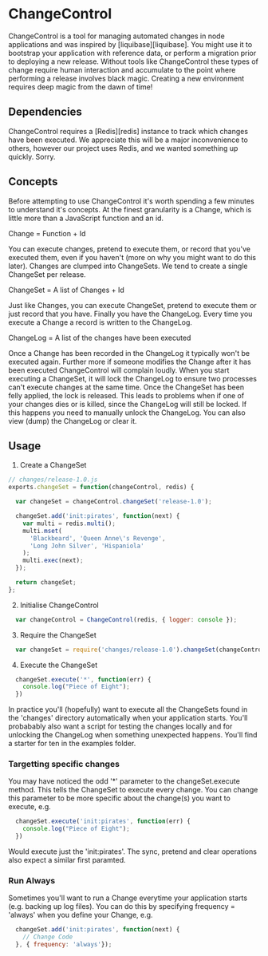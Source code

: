 # ChangeControl
ChangeControl is a tool for managing automated changes in node applications and was inspired by [liquibase][liquibase]. You might use it to bootstrap your application with reference data, or perform a migration prior to deploying a new release. Without tools like ChangeControl these types of change require human interaction and accumulate to the point where performing a release involves black magic. Creating a new environment requires deep magic from the dawn of time! 

## Dependencies
ChangeControl requires a [Redis][redis] instance to track which changes have been executed. We appreciate this will be a major inconvenience to others, however our project uses Redis, and we wanted something up quickly. Sorry.

## Concepts
Before attempting to use ChangeControl it's worth spending a few minutes to understand it's concepts. At the finest granularity is a Change, which is little more than a JavaScript function and an id.

  Change = Function + Id

You can execute changes, pretend to execute them, or record that you've executed them, even if you haven't (more on why you might want to do this later). Changes are clumped into ChangeSets. We tend to create a single ChangeSet per release.

  ChangeSet = A list of Changes + Id

Just like Changes, you can execute ChangeSet, pretend to execute them or just record that you have. Finally you have the ChangeLog. Every time you execute a Change a record is written to the ChangeLog. 

  ChangeLog = A list of the changes have been executed

Once a Change has been recorded in the ChangeLog it typically won't be executed again. Further more if someone modifies the Change after it has been executed ChangeControl will complain loudly. When you start executing a ChangeSet, it will lock the ChangeLog to ensure two processes can't execute changes at the same time. Once the ChangeSet has been felly applied, the lock is released. This leads to problems when if one of your changes dies or is killed, since the ChangeLog will still be locked. If this happens you need to manually unlock the ChangeLog. You can also view (dump) the ChangeLog or clear it.

## Usage

1. Create a ChangeSet

```js
// changes/release-1.0.js
exports.changeSet = function(changeControl, redis) {

  var changeSet = changeControl.changeSet('release-1.0');     

  changeSet.add('init:pirates', function(next) {
    var multi = redis.multi();
    multi.mset(
      'Blackbeard', 'Queen Anne\'s Revenge',          
      'Long John Silver', 'Hispaniola'
    );
    multi.exec(next);
  });

  return changeSet;
};  
```

2. Initialise ChangeControl
```js
  var changeControl = ChangeControl(redis, { logger: console });
```

3. Require the ChangeSet
```js
  var changeSet = require('changes/release-1.0').changeSet(changeControl, redis);
```

4. Execute the ChangeSet
```js
  changeSet.execute('*', function(err) {
    console.log("Piece of Eight");
  })
```

In practice you'll (hopefully) want to execute all the ChangeSets found in the 'changes' directory automatically when your application starts. You'll probabably also want a script for testing the changes locally and for unlocking the ChangeLog when something unexpected happens. You'll find a starter for ten in the examples folder.

### Targetting specific changes
You may have noticed the odd '*' parameter to the changeSet.execute method. This tells the ChangeSet to execute every change. You can change this parameter to be more specific about the change(s) you want to execute, e.g.

```js
  changeSet.execute('init:pirates', function(err) {
    console.log("Piece of Eight");
  })
```

Would execute just the 'init:pirates'. The sync, pretend and clear operations also expect a similar first paramted.

### Run Always
Sometimes you'll want to run a Change everytime your application starts (e.g. backing up log files). You can do this by specifying frequency = 'always' when you define your Change, e.g.

```js
  changeSet.add('init:pirates', function(next) {
    // Change Code
  }, { frequency: 'always'});
```
